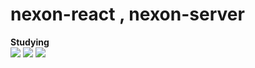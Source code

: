 # nexon-react , nexon-server


<b>Studying</b> </br>
<img src="https://img.shields.io/badge/React-61DAFB?style=flat-square&logo=React&logoColor=black"/>
<img src="https://img.shields.io/badge/JavaScript-F7DF1E?style=flat-square&logo=JavaScript&logoColor=black"/>
<img src="https://img.shields.io/badge/Scss-CC6699?style=flat-square&logo=Scss&logoColor=white"/>
